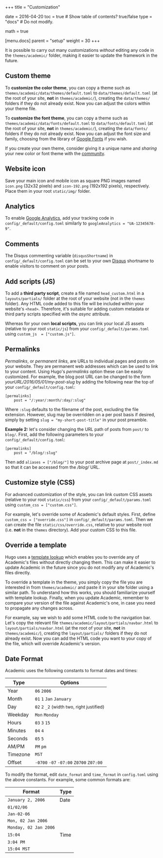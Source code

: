 +++
title = "Customization"

date = 2016-04-20
toc = true  # Show table of contents? true/false
type = "docs"  # Do not modify.

math = true

[menu.docs]
    parent = "setup"
    weight = 30
+++

It is possible to carry out many customizations *without* editing any code in the `themes/academic/` folder, making it easier to update the framework in the future.

## Custom theme

To **customize the color theme**, you can copy a theme such as `themes/academic/data/themes/default.toml` to `data/themes/default.toml` (at the root of your site, **not** in `themes/academic/`), creating the `data/themes/` folders if they do not already exist. Now you can adjust the colors within your theme file.

To **customize the font theme**, you can copy a theme such as `themes/academic/data/fonts/default.toml` to `data/fonts/default.toml` (at the root of your site, **not** in `themes/academic/`), creating the `data/fonts/` folders if they do not already exist. Now you can adjust the font size and family, choosing from the library of [Google Fonts](https://fonts.google.com/) if you wish.

If you create your own theme, consider giving it a unique name and *sharing* your new color or font theme with the [community](http://discuss.gohugo.io/).

## Website icon

Save your main icon and mobile icon as square PNG images named `icon.png` (32x32 pixels) and `icon-192.png` (192x192 pixels), respectively. Place them in your root `static/img/` folder.

## Analytics

To enable [Google Analytics](http://www.google.com/analytics), add your tracking code in `config/_default/config.toml` similarly to `googleAnalytics = "UA-12345678-9"`.

## Comments

The Disqus commenting variable (`disqusShortname`) in `config/_default/config.toml` can be set to your own [Disqus](https://disqus.com/) shortname to enable visitors to comment on your posts.

## Add scripts (JS)

To add a **third party script**, create a file named `head_custom.html` in a `layouts/partials/` folder at the root of your website (not in the `themes` folder). Any HTML code added to this file will be included within your website's `<head>`. Therefore, it's suitable for adding custom metadata or third party scripts specified with the *async* attribute.

Whereas for your own **local scripts**, you can link your local JS assets (relative to your root `static/js`) from your `config/_default/params.toml` using `custom_js  = ["custom.js"]`.

## Permalinks

*Permalinks*, or *permanent links*, are URLs to individual pages and posts on your website. They are permanent web addresses which can be used to link to your content. Using Hugo's *permalinks* option these can be easily customized. For example, the blog post URL can be changed to the form *yourURL/2016/05/01/my-post-slug* by adding the following near the top of your `config/_default/config.toml`:

    [permalinks]
        post = "/:year/:month/:day/:slug"

Where `:slug` defaults to the filename of the post, excluding the file extension. However, slug may be overridden on a per post basis if desired, simply by setting `slug = "my-short-post-title"` in your post preamble.

**Example 2:** let's consider changing the URL path of posts from `post/` to `blog/`. First, add the following parameters to your `config/_default/config.toml`:
```
[permalinks]
    post = "/blog/:slug"
```
Then add `aliases = ["/blog/"]` to your post archive page at `post/_index.md` so that it can be accessed from the */blog/* URL.

## Customize style (CSS)

For advanced customization of the style, you can link custom CSS assets (relative to your root `static/css`) from your `config/_default/params.toml` using `custom_css = ["custom.css"]`.

For example, let's override some of Academic's default styles. First, define `custom_css = ["override.css"]` in `config/_default/params.toml`. Then we can create the file `static/css/override.css`, relative to your website root (i.e. **not** in the `themes` directory). Add your custom CSS to this file.

## Override a template

Hugo uses a [template lookup](https://gohugo.io/templates/lookup-order/) which enables you to override any of Academic's files without directly changing them. This can make it easier to update Academic in the future since you do not modify any of Academic's files directly.

To override a template in the theme, you simply copy the file you are interested in from `themes/academic/` and paste it in your site folder using a similar path. To understand how this works, you should familiarize yourself with template lookup. Finally, when you update Academic, remember to compare your version of the file against Academic's one, in case you need to propagate any changes across.

For example, say we wish to add some HTML code to the navigation bar. Let's copy the relevant file `themes/academic/layout/partials/navbar.html` to `layout/partials/navbar.html` (at the root of your site, **not** in `themes/academic/`), creating the `layout/partials/` folders if they do not already exist. Now you can add the HTML code you want to your copy of the file, which will override Academic's version.

## Date Format

Academic uses the following constants to format dates and times:

| Type     | Options |
|----------|--------------------------------------------------------------------------------------------------|
| Year     | `06`   `2006` |
| Month    | `01`   `1`   `Jan`   `January` |
| Day      | `02`   `2`   `_2` <span style="font-size:90%;">(width two, right justified)</span> |
| Weekday  | `Mon`   `Monday` |
| Hours    | `03`   `3`   `15` |
| Minutes  | `04`   `4` |
| Seconds  | `05`   `5` |
| AM/PM    | `PM`   `pm` |
| Timezone | `MST` |
| Offset   | `-0700`   `-07`   `-07:00`   `Z0700`   `Z07:00` |

To modify the format, edit `date_format` and `time_format` in `config.toml` using the above constants. For example, some common formats are:

| Format                            | Type              |
|-----------------------------------|-------------------|
| `January 2, 2006`                 | Date              |
| `01/02/06`                        |                   |
| `Jan-02-06`                       |                   |
| `Mon, 02 Jan 2006`                |                   |
| `Monday, 02 Jan 2006`             |                   |
| `15:04`                           | Time              |
| `3:04 PM`                         |                   |
| `15:04 MST`                       |                   |
